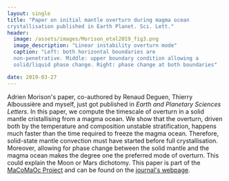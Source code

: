 ```yaml
---
layout: single
title: "Paper on initial mantle overturn during magma ocean
crystallisation published in Earth Planet. Sci. Lett."
header:
  image: /assets/images/Morison_etal2019_fig3.png
  image_description: "Linear instability overturn mode"
  caption: "Left: both horizontal boundaries are
  non-penetrative. Middle: upper boundary condition allowing a
  solid/liquid phase change. Right: phase change at both boundaries"

date: 2019-03-27
---
```



Adrien Morison's paper, co-authored by Renaud Deguen, Thierry
Alboussière and myself, just got published in *Earth and
Planetary Sciences Letters*. In this paper, we compute the timescale of
overturn in a solid mantle cristallising from a magma ocean. We show
that the overturn, driven both by the temperature and composition
unstable stratification, happens much faster than the time required to
freeze the magma ocean. Therefore, solid-state mantle convection must
have started before full crystallisation. Moreover, allowing for phase
change between the solid mantle and the magma ocean makes the degree
one the preferred mode of overturn. This could explain the Moon or
Mars dichotomy. This paper is part of the
[MaCoMaOc Project](/MaCoMaOc) and can be found on the [journal's webpage](https://doi.org/10.1016/j.epsl.2019.03.037).
